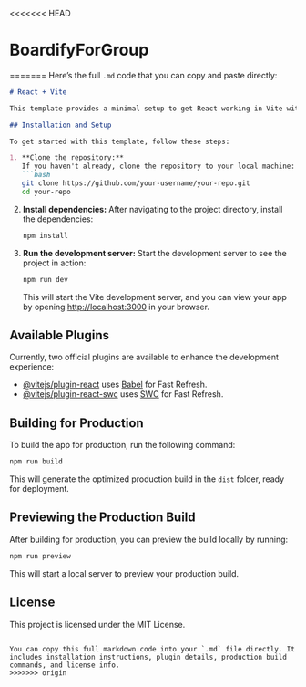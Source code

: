 <<<<<<< HEAD
# BoardifyForGroup
=======
Here’s the full `.md` code that you can copy and paste directly:

```markdown
# React + Vite

This template provides a minimal setup to get React working in Vite with HMR (Hot Module Replacement) and some ESLint rules.

## Installation and Setup

To get started with this template, follow these steps:

1. **Clone the repository:**
   If you haven't already, clone the repository to your local machine:
   ```bash
   git clone https://github.com/your-username/your-repo.git
   cd your-repo
   ```

2. **Install dependencies:**
   After navigating to the project directory, install the dependencies:
   ```bash
   npm install
   ```

3. **Run the development server:**
   Start the development server to see the project in action:
   ```bash
   npm run dev
   ```

   This will start the Vite development server, and you can view your app by opening [http://localhost:3000](http://localhost:3000) in your browser.

## Available Plugins

Currently, two official plugins are available to enhance the development experience:

- [@vitejs/plugin-react](https://github.com/vitejs/vite-plugin-react/blob/main/packages/plugin-react/README.md) uses [Babel](https://babeljs.io/) for Fast Refresh.
- [@vitejs/plugin-react-swc](https://github.com/vitejs/vite-plugin-react-swc) uses [SWC](https://swc.rs/) for Fast Refresh.

## Building for Production

To build the app for production, run the following command:

```bash
npm run build
```

This will generate the optimized production build in the `dist` folder, ready for deployment.

## Previewing the Production Build

After building for production, you can preview the build locally by running:

```bash
npm run preview
```

This will start a local server to preview your production build.

## License

This project is licensed under the MIT License.
```

You can copy this full markdown code into your `.md` file directly. It includes installation instructions, plugin details, production build commands, and license info.
>>>>>>> origin
